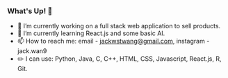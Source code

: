 ### What's Up! 👋

- 🔭 I’m currently working on a full stack web application to sell products.
- 🌱 I’m currently learning React.js and some basic AI.
- 📫 How to reach me: email - jackwstwang@gmail.com, instagram - jack.wan9
- ✏️ I can use: Python, Java, C, C++, HTML, CSS, Javascript, React.js, R, Git.
